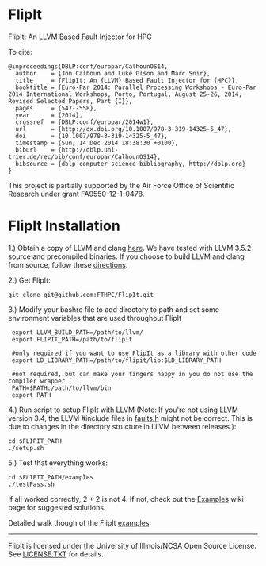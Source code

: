 FlipIt
======

FlipIt: An LLVM Based Fault Injector for HPC

To cite:
```
@inproceedings{DBLP:conf/europar/CalhounOS14,
  author    = {Jon Calhoun and Luke Olson and Marc Snir},
  title     = {FlipIt: An {LLVM} Based Fault Injector for {HPC}},
  booktitle = {Euro-Par 2014: Parallel Processing Workshops - Euro-Par 2014 International Workshops, Porto, Portugal, August 25-26, 2014, Revised Selected Papers, Part {I}},
  pages     = {547--558},
  year      = {2014},
  crossref  = {DBLP:conf/europar/2014w1},
  url       = {http://dx.doi.org/10.1007/978-3-319-14325-5_47},
  doi       = {10.1007/978-3-319-14325-5_47},
  timestamp = {Sun, 14 Dec 2014 18:38:30 +0100},
  biburl    = {http://dblp.uni-trier.de/rec/bib/conf/europar/CalhounOS14},
  bibsource = {dblp computer science bibliography, http://dblp.org}
}
```
This project is partially supported by the Air Force Office of Scientific Research under grant FA9550-12-1-0478.


# FlipIt Installation

1.) Obtain a copy of LLVM and clang [here](http://llvm.org/releases/download.html). We have tested with LLVM 3.5.2 source and precompiled binaries. If you choose to build LLVM and clang from source, follow these [directions](http://clang.llvm.org/get_started.html).

2.) Get FlipIt: 

```
git clone git@github.com:FTHPC/FlipIt.git
```

3.) Modify your bashrc file to add directory to path and set some environment variables that are used throughout FlipIt
```
 export LLVM_BUILD_PATH=/path/to/llvm/
 export FLIPIT_PATH=/path/to/flipit
 
 #only required if you want to use FlipIt as a library with other code
 export LD_LIBRARY_PATH=/path/to/flipit/lib:$LD_LIBRARY_PATH
 
 #not required, but can make your fingers happy in you do not use the compiler wrapper
 PATH=$PATH:/path/to/llvm/bin
 export PATH
```

4.) Run script to setup FlipIt with LLVM (Note: If you're not using LLVM version 3.4, the LLVM #include files in [faults.h](src/pass/faults.cpp) might not be correct. This is due to changes in the directory structure in LLVM between releases.):

```
cd $FLIPIT_PATH
./setup.sh
```
5.) Test that everything works:


```
cd $FLIPIT_PATH/examples
./testPass.sh
```

If all worked correctly, 2 + 2 is not 4. If not, check out the [Examples](https://github.com/FTHPC/FlipIt/wiki/Examples) wiki page for suggested solutions.

Detailed walk though of the FlipIt [examples](https://github.com/FTHPC/FlipIt/wiki/Examples).

------------------------------
FlipIt is licensed under the University of Illinois/NCSA Open Source License. See [LICENSE.TXT](LICENSE.TXT) for details.
